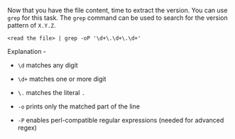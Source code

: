 Now that you have the file content, time to extract the version. You can use `grep` for this task.
The `grep` command can be used to search for the version pattern of `X.Y.Z`.

```
<read the file> | grep -oP '\d+\.\d+\.\d+'
```

Explanation -

- `\d` matches any digit
- `\d+` matches one or more digit
- `\.` matches the literal `.`

- `-o` prints only the matched part of the line
- `-P` enables perl-compatible regular expressions (needed for advanced regex)

